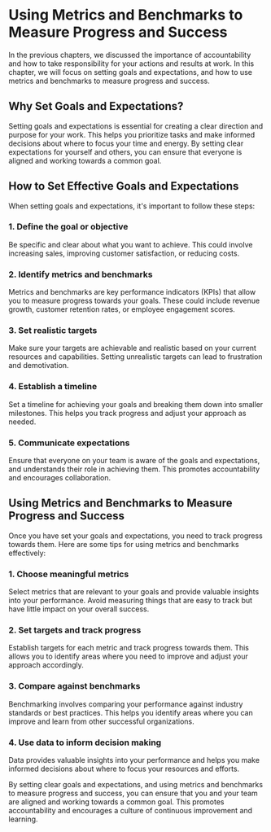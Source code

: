 Using Metrics and Benchmarks to Measure Progress and Success
=======================================================================================================

In the previous chapters, we discussed the importance of accountability and how to take responsibility for your actions and results at work. In this chapter, we will focus on setting goals and expectations, and how to use metrics and benchmarks to measure progress and success.

Why Set Goals and Expectations?
-------------------------------

Setting goals and expectations is essential for creating a clear direction and purpose for your work. This helps you prioritize tasks and make informed decisions about where to focus your time and energy. By setting clear expectations for yourself and others, you can ensure that everyone is aligned and working towards a common goal.

How to Set Effective Goals and Expectations
-------------------------------------------

When setting goals and expectations, it's important to follow these steps:

### 1. Define the goal or objective

Be specific and clear about what you want to achieve. This could involve increasing sales, improving customer satisfaction, or reducing costs.

### 2. Identify metrics and benchmarks

Metrics and benchmarks are key performance indicators (KPIs) that allow you to measure progress towards your goals. These could include revenue growth, customer retention rates, or employee engagement scores.

### 3. Set realistic targets

Make sure your targets are achievable and realistic based on your current resources and capabilities. Setting unrealistic targets can lead to frustration and demotivation.

### 4. Establish a timeline

Set a timeline for achieving your goals and breaking them down into smaller milestones. This helps you track progress and adjust your approach as needed.

### 5. Communicate expectations

Ensure that everyone on your team is aware of the goals and expectations, and understands their role in achieving them. This promotes accountability and encourages collaboration.

Using Metrics and Benchmarks to Measure Progress and Success
------------------------------------------------------------

Once you have set your goals and expectations, you need to track progress towards them. Here are some tips for using metrics and benchmarks effectively:

### 1. Choose meaningful metrics

Select metrics that are relevant to your goals and provide valuable insights into your performance. Avoid measuring things that are easy to track but have little impact on your overall success.

### 2. Set targets and track progress

Establish targets for each metric and track progress towards them. This allows you to identify areas where you need to improve and adjust your approach accordingly.

### 3. Compare against benchmarks

Benchmarking involves comparing your performance against industry standards or best practices. This helps you identify areas where you can improve and learn from other successful organizations.

### 4. Use data to inform decision making

Data provides valuable insights into your performance and helps you make informed decisions about where to focus your resources and efforts.

By setting clear goals and expectations, and using metrics and benchmarks to measure progress and success, you can ensure that you and your team are aligned and working towards a common goal. This promotes accountability and encourages a culture of continuous improvement and learning.


